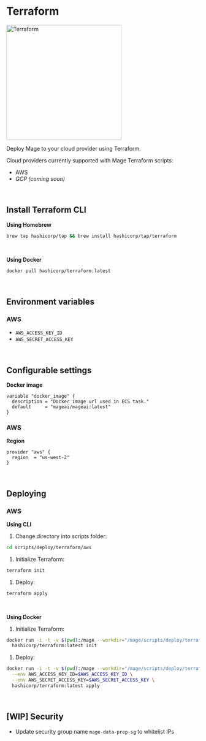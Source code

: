 # Terraform

<img
  alt="Terraform"
  src="https://www.vectorlogo.zone/logos/terraformio/terraformio-ar21.png"
  width="300"
/>

Deploy Mage to your cloud provider using Terraform.

Cloud providers currently supported with Mage Terraform scripts:

- AWS
- *GCP (coming soon)*

<br />

## Install Terraform CLI

<b>Using Homebrew</b>

```bash
brew tap hashicorp/tap && brew install hashicorp/tap/terraform
```

<br />

<b>Using Docker</b>

```bash
docker pull hashicorp/terraform:latest
```

<br />

## Environment variables

### AWS
- `AWS_ACCESS_KEY_ID`
- `AWS_SECRET_ACCESS_KEY`

<br />

## Configurable settings

<b>Docker image</b>

```
variable "docker_image" {
  description = "Docker image url used in ECS task."
  default     = "mageai/mageai:latest"
}
```

### AWS

<b>Region</b>

```
provider "aws" {
  region  = "us-west-2"
}
```

<br />

## Deploying

### AWS

<b>Using CLI</b>

1. Change directory into scripts folder:
```bash
cd scripts/deploy/terraform/aws
```

1. Initialize Terraform:
```bash
terraform init
```

1. Deploy:
```bash
terraform apply
```

<br />

<b>Using Docker</b>

1. Initialize Terraform:
```bash
docker run -i -t -v $(pwd):/mage --workdir="/mage/scripts/deploy/terraform/aws" \
  hashicorp/terraform:latest init
```

1. Deploy:
```bash
docker run -i -t -v $(pwd):/mage --workdir="/mage/scripts/deploy/terraform/aws" \
  --env AWS_ACCESS_KEY_ID=$AWS_ACCESS_KEY_ID \
  --env AWS_SECRET_ACCESS_KEY=$AWS_SECRET_ACCESS_KEY \
  hashicorp/terraform:latest apply
```

<br />

## [WIP] Security

- Update security group name `mage-data-prep-sg` to whitelist IPs
